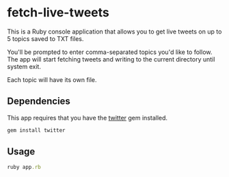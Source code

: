 # fetch-live-tweets

This is a Ruby console application that allows you to get live tweets on up to 5 topics saved to TXT files.

You'll be prompted to enter comma-separated topics you'd like to follow. 
The app will start fetching tweets and writing to the current directory until system exit. 

Each topic will have its own file.

## Dependencies

This app requires that you have the [twitter](https://github.com/sferik/twitter) gem installed.
```bash
gem install twitter
```

## Usage

```ruby
ruby app.rb
```
